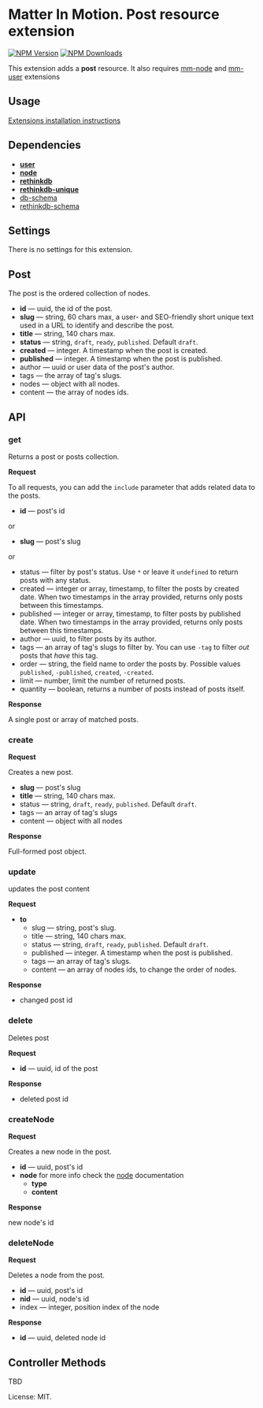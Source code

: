 # Matter In Motion. Post resource extension

[![NPM Version](https://img.shields.io/npm/v/mm-post.svg?style=flat-square)](https://www.npmjs.com/package/mm-post)
[![NPM Downloads](https://img.shields.io/npm/dt/mm-post.svg?style=flat-square)](https://www.npmjs.com/package/mm-post)

This extension adds a __post__ resource. It also requires [mm-node](https://github.com/matter-in-motion/mm-node) and [mm-user](https://github.com/matter-in-motion/mm-user) extensions

## Usage

[Extensions installation instructions](https://github.com/matter-in-motion/mm/blob/master/docs/extensions.md)

## Dependencies

* __[user](https://github.com/matter-in-motion/mm-user)__
* __[node](https://github.com/matter-in-motion/mm-node)__
* __[rethinkdb](https://github.com/matter-in-motion/mm-rethinkdb)__
* __[rethinkdb-unique](https://github.com/matter-in-motion/mm-rethinkdb-unique)__
* [db-schema](https://github.com/matter-in-motion/mm-db-schema)
* [rethinkdb-schema](https://github.com/matter-in-motion/mm-rethinkdb-schema)

## Settings

There is no settings for this extension.

## Post

The post is the ordered collection of nodes.

* __id__ — uuid, the id of the post.
* __slug__ — string, 60 chars max, a user- and SEO-friendly short unique text used in a URL to identify and describe the post.
* __title__ — string, 140 chars max.
* __status__ — string, `draft`, `ready`, `published`. Default `draft`.
* __created__ — integer. A timestamp when the post is created.
* __published__ — integer. A timestamp when the post is published.
* author — uuid or user data of the post's author.
* tags — the array of tag's slugs.
* nodes — object with all nodes.
* content — the array of nodes ids.

## API

### get

Returns a post or posts collection.

**Request**

To all requests, you can add the `include` parameter that adds related data to the posts.

* **id** — post's id

or

* **slug** — post's slug

or

* status — filter by post's status. Use `*` or leave it `undefined` to return posts with any status.
* created — integer or array, timestamp, to filter the posts by created date. When two timestamps in the array provided, returns only posts between this timestamps.
* published — integer or array, timestamp, to filter posts by published date. When two timestamps in the array provided, returns only posts between this timestamps.
* author — uuid, to filter posts by its author.
* tags — an array of tag's slugs to filter by. You can use `-tag` to filter *out* posts that *have* this tag.
* order — string, the field name to order the posts by. Possible values `published`, `-published`, `created`, `-created`.
* limit — number, limit the number of returned posts.
* quantity — boolean, returns a number of posts instead of posts itself.


**Response**

A single post or array of matched posts.

### create

**Request**

Creates a new post.

* __slug__ — post's slug
* __title__ — string, 140 chars max.
* status — string, `draft`, `ready`, `published`. Default `draft`.
* tags — an array of tag's slugs
* content — object with all nodes

**Response**

Full-formed post object.

### update

updates the post content

**Request**

* **to**
  - slug — string, post's slug.
  - title — string, 140 chars max.
  - status — string, `draft`, `ready`, `published`. Default `draft`.
  - published — integer. A timestamp when the post is published.
  - tags — an array of tag's slugs.
  - content — an array of nodes ids, to change the order of nodes.

**Response**

* changed post id

### delete

Deletes post

**Request**

* __id__ — uuid, id of the post

**Response**

* deleted post id

### createNode

**Request**

Creates a new node in the post.

* __id__ — uuid, post's id
* __node__ for more info check the [node](https://github.com/matter-in-motion/mm-node) documentation
  * __type__
  * __content__

**Response**

new node's id

### deleteNode

**Request**

Deletes a node from the post.

* __id__ — uuid, post's id
* __nid__ — uuid, node's id
* index — integer, position index of the node

**Response**

* __id__ — uuid, deleted node id

## Controller Methods

TBD

License: MIT.
